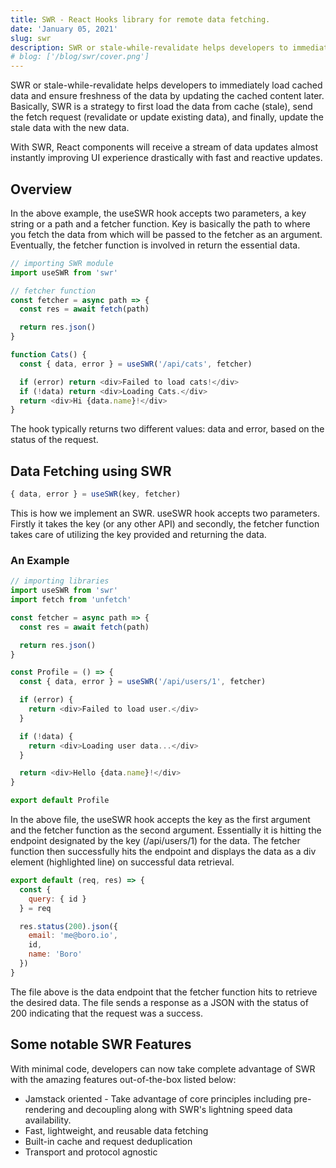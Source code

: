 ```yaml
---
title: SWR - React Hooks library for remote data fetching.
date: 'January 05, 2021'
slug: swr
description: SWR or stale-while-revalidate helps developers to immediately load cached data and ensure freshness of the data by updating the cached content later.
# blog: ['/blog/swr/cover.png']
---
```


SWR or stale-while-revalidate helps developers to immediately load cached data and ensure freshness of the data by updating the cached content later. Basically, SWR is a strategy to first load the data from cache (stale), send the fetch request (revalidate or update existing data), and finally, update the stale data with the new data.

With SWR, React components will receive a stream of data updates almost instantly improving UI experience drastically with fast and reactive updates.

## Overview

In the above example, the useSWR hook accepts two parameters, a key string or a path and a fetcher function. Key is basically the path to where you fetch the data from which will be passed to the fetcher as an argument. Eventually, the fetcher function is involved in return the essential data.

```js
// importing SWR module
import useSWR from 'swr'

// fetcher function
const fetcher = async path => {
  const res = await fetch(path)

  return res.json()
}

function Cats() {
  const { data, error } = useSWR('/api/cats', fetcher)

  if (error) return <div>Failed to load cats!</div>
  if (!data) return <div>Loading Cats.</div>
  return <div>Hi {data.name}!</div>
}
```

The hook typically returns two different values: data and error, based on the status of the request.

## Data Fetching using SWR

```js
{ data, error } = useSWR(key, fetcher)
```

This is how we implement an SWR. useSWR hook accepts two parameters. Firstly it takes the key (or any other API) and secondly, the fetcher function takes care of utilizing the key provided and returning the data.

### An Example

<!-- ```js{22}:fetchingdata/pages/index.js -->

```js:fetchingdata/pages/index.js
// importing libraries
import useSWR from 'swr'
import fetch from 'unfetch'

const fetcher = async path => {
  const res = await fetch(path)

  return res.json()
}

const Profile = () => {
  const { data, error } = useSWR('/api/users/1', fetcher)

  if (error) {
    return <div>Failed to load user.</div>
  }

  if (!data) {
    return <div>Loading user data...</div>
  }

  return <div>Hello {data.name}!</div>
}

export default Profile
```

In the above file, the useSWR hook accepts the key as the first argument and the fetcher function as the second argument. Essentially it is hitting the endpoint designated by the key (/api/users/1) for the data. The fetcher function then successfully hits the endpoint and displays the data as a div element (highlighted line) on successful data retrieval.

```js:fetchingdata/pages/api/users/[id].js
export default (req, res) => {
  const {
    query: { id }
  } = req

  res.status(200).json({
    email: 'me@boro.io',
    id,
    name: 'Boro'
  })
}
```

The file above is the data endpoint that the fetcher function hits to retrieve the desired data. The file sends a response as a JSON with the status of 200 indicating that the request was a success.

## Some notable SWR Features

With minimal code, developers can now take complete advantage of SWR with the amazing features out-of-the-box listed below:

- Jamstack oriented - Take advantage of core principles including pre-rendering and decoupling along with SWR's lightning speed data availability.
- Fast, lightweight, and reusable data fetching
- Built-in cache and request deduplication
- Transport and protocol agnostic
